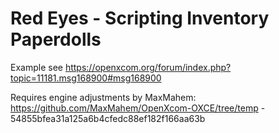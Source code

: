 # Red Eyes - Scripting Inventory Paperdolls

Example see https://openxcom.org/forum/index.php?topic=11181.msg168900#msg168900

Requires engine adjustments by MaxMahem:
https://github.com/MaxMahem/OpenXcom-OXCE/tree/temp - 54855bfea31a125a6b4cfedc88ef182f166aa63b